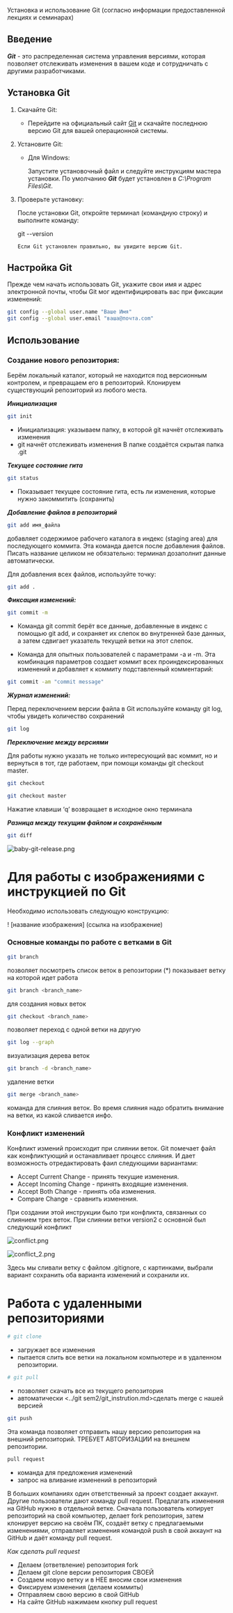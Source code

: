  Установка и использование Git
(согласно информации предоставленной лекциях и семинарах)

## Введение
***Git*** - это распределенная система управления версиями, которая позволяет отслеживать изменения в вашем коде и сотрудничать с другими разработчиками. 

## Установка Git


1. Скачайте Git:

    * Перейдите на официальный сайт [Git](https://git-scm.com/downloads "https://git-scm.com/downloads") и скачайте последнюю версию Git для вашей операционной системы.

2. Установите Git:

    * Для Windows:

        Запустите установочный файл и следуйте инструкциям мастера установки. По умолчанию ***Git*** будет установлен в *C:\Program Files\Git*.
 3. Проверьте установку:

     После установки Git, откройте терминал (командную строку) и выполните команду:

     git --version
     ```
     Если Git установлен правильно, вы увидите версию Git.
     ```
     
## Настройка Git
Прежде чем начать использовать Git, укажите свои имя и адрес электронной почты, чтобы Git мог идентифицировать вас при фиксации изменений:

```bash
git config --global user.name "Ваше Имя"
git config --global user.email "ваша@почта.com"
```
## Использование

### Создание нового репозитория:

Берём локальный каталог, который не находится под версионным контролем, 
и превращаем его в репозиторий.
Клонируем существующий репозиторий 
из любого места.

***Инициализация***

```bash
git init
```
* Инициализация: указываем папку, в которой git начнёт отслеживать изменения
* git начнёт отслеживать изменения
В папке создаётся скрытая папка .git

***Текущее состояние гита***

```bash
git status
```
* Показывает текущее состояние гита, есть ли изменения, которые нужно закоммитить (сохранить)

***Добавление файлов в репозиторий***

```bash
git add имя_файла
```
добавляет содержимое рабочего каталога в индекс (staging area) для последующего коммита. Эта команда дается после добавления
файлов. Писать название целиком не обязательно: терминал дозаполнит данные автоматически.

Для добавления всех файлов, используйте точку:
```bash
git add .
```
***Фиксация изменений:***


```bash
git commit -m 
```

* Команда git commit берёт все данные, добавленные в индекс с помощью git add, и сохраняет их
слепок во внутренней базе данных, а затем сдвигает указатель текущей ветки на этот слепок.

* Команда для опытных пользователей с параметрами -a и -m. Эта комбинация параметров создает коммит всех проиндексированных изменений и добавляет к коммиту подставленный комментарий:
```bash
git commit -am "commit message"
```

***Журнал изменений:***

Перед переключением версии файла в Git используйте команду git log, чтобы увидеть количество сохранений

```bash
git log
```
***Переключение между версиями***

Для работы нужно указать не только
интересующий вас коммит, но и вернуться в тот, где работаем, при помощи команды git checkout master.

```bash
git checkout
```

```bash
git checkout master
```
Нажатие клавиши ‘q’ возвращает в исходное окно терминала

***Разница между текущим файлом и сохранённым***

```bash
git diff
```
![baby-git-release.png](baby-git-release.png)

# Для работы с изображениями с инструкцией по Git

Необходимо использовать следующую конструкцию:

 ! [название изображения] (ссылка на изображение)
### Основные команды по работе с ветками в Git

```bash
git branch
```
позволяет посмотреть список веток в репозитории
(*) показывает ветку на которой идет работа

```bash
git branch <branch_name>
```
для создания новых веток

```bash
git checkout <branch_name>
```
позволяет переход с одной ветки на другую

```bash
git log --graph
```
визуализация дерева веток 

```bash
git branch -d <branch_name>
```
удаление ветки

```bash
git merge <branch_name>
```
команда для слияния веток.
Во время слияния надо обратить внимание на ветки, из какой сливается инфо.

### Конфликт изменений

Конфликт измений происходит при слиянии веток. Git помечает файл как конфликтующий и останавливает процесс слияния. И дает возможность отредактировать фаил следующими вариантами:

* Accept Current Change - принять текущие изменения.
* Accept Incoming Change - принять входящие изменения.
* Accept Both Change - принять оба изменения.
* Compare Change - сравнить изменения.

При создании этой инструкции было три конфликта, связанных со слиянием трех веток.
При слиянии ветки version2 с основной был следующий конфликт

![conflict.png](conflict.png)

![conflict_2.png](conflict_2.png)


Здесь мы сливали ветку с файлом .gitignore, с картинками, выбрали вариант сохранить оба варианта изменений и сохранили их.

# Работа с удаленными репозиториями

```bash
# git clone
```

* загружает все изменения
* пытается слить все ветки на локальном компьютере и в удаленном репозитории.

```bash
# git pull
```

* позволяет скачать все из текущего репозитория
* автоматически <../git sem2/git_instrution.md>сделать merge с нашей версией

```bash
git push
```

Эта команда позволяет отправить нашу версию репозитория на внешний репозиторий. ТРЕБУЕТ АВТОРИЗАЦИИ  на внешнем репозитории.

```bash
pull request
```

- команда для предложения изменений
- запрос на вливание изменений в репозиторий

В больших компаниях один ответственный за проект создает аккаунт. Другие пользователи дают
команду pull request. Предлагать изменения на GitHub нужно в отдельной ветке. Сначала
пользователь копирует репозиторий на свой компьютер, делает fork репозитория, затем
клонирует версию на своём ПК, создаёт ветку с предлагаемыми изменениями, отправляет
изменения командой push в свой аккаунт на GitHub и даёт команду pull request. 

*Как сделать pull request*

* Делаем   (ответвление) репозитория fork
* Делаем git clone   версии репозитория СВОЕЙ
* Создаем новую ветку и в НЕЕ вносим свои изменения
* Фиксируем изменения (делаем коммиты)
* Отправляем свою версию в свой GitHub
* На сайте GitHub нажимаем кнопку pull request
